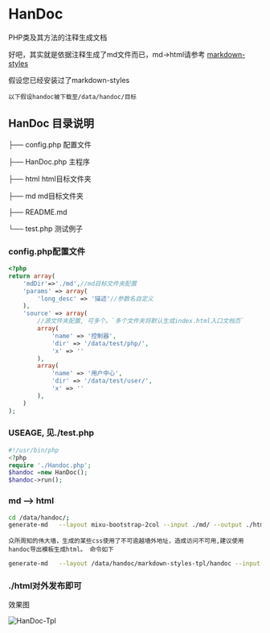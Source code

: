 # HanDoc
PHP类及其方法的注释生成文档

好吧，其实就是依据注释生成了md文件而已，md->html请参考 [markdown-styles](https://github.com/mixu/markdown-styles)

假设您已经安装过了markdown-styles

`以下假设handoc被下载至/data/handoc/目标`

## HanDoc 目录说明
├── config.php		配置文件

├── HanDoc.php		主程序

├── html			html目标文件夹

├── md				md目标文件夹

├── README.md		

└── test.php		测试例子

### config.php配置文件
```php 
<?php
return array(
    'mdDir'=>'./md',//md目标文件夹配置
    'params' => array(
        'long_desc' => '描述'//参数名自定义
    ),
    'source' => array(
    	//源文件夹配置, 可多个。`多个文件夹将默认生成index.html入口文档页`
        array(
            'name' => '控制器',
            'dir' => '/data/test/php/',
            'x' => ''
        ),
        array(
            'name' => '用户中心',
            'dir' => '/data/test/user/',
            'x' => ''
        ),
    )
);
```
### USEAGE, 见./test.php
```php 
#!/usr/bin/php
<?php
require './Handoc.php';
$handoc =new HanDoc();
$handoc->run();
```

###  md --> html
```bash
cd /data/handoc/;
generate-md   --layout mixu-bootstrap-2col --input ./md/ --output ./html/
```

`众所周知的伟大墙，生成的某些css使用了不可逾越墙外地址，造成访问不可用,建议使用handoc导出模板生成html。 命令如下`
```bash
generate-md   --layout /data/handoc/markdown-styles-tpl/handoc --input ./md/ --output ./html/
```

### ./html对外发布即可
效果图

![HanDoc-Tpl](http://7xj6w3.com1.z0.glb.clouddn.com/1344.png)